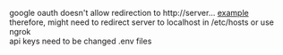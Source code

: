 google oauth doesn't allow redirection to http://server... [example](https://stackoverflow.com/questions/18499083/google-oauth2-not-working-on-local-development-server-php-codeigniter-spark)  
therefore, might need to redirect server to localhost in /etc/hosts or use ngrok  
api keys need to be changed .env files